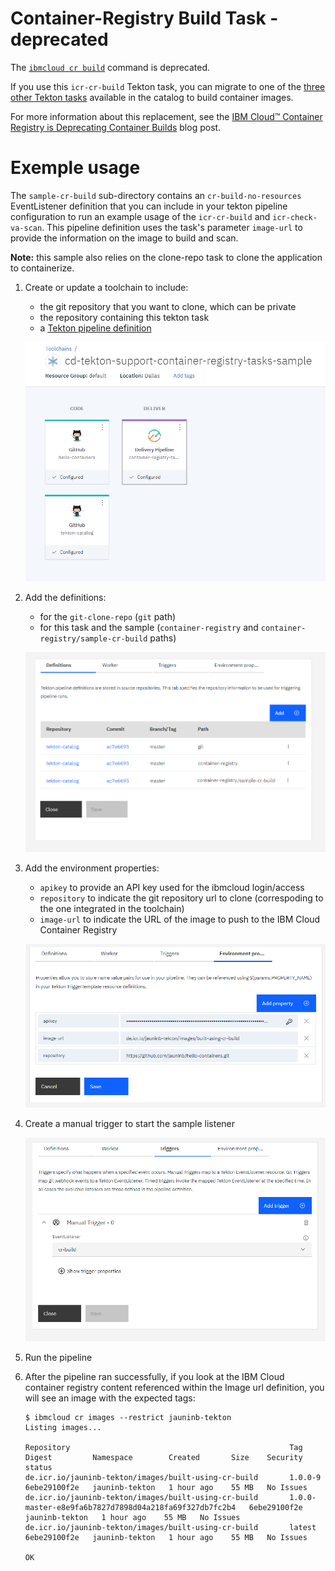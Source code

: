 # Container-Registry Build Task - deprecated
The [`ibmcloud cr build`](https://cloud.ibm.com/docs/container-registry-cli-plugin?topic=container-registry-cli-plugin-containerregcli#bx_cr_build) command is deprecated.

If you use this `icr-cr-build` Tekton task, you can migrate to one of the [three other Tekton tasks](../README.md) available in the catalog to build container images.

For more information about this replacement, see the [IBM Cloud™ Container Registry is Deprecating Container Builds](https://www.ibm.com/cloud/blog/announcements/ibm-cloud-container-registry-deprecating-container-builds) blog post.



# Exemple usage
The `sample-cr-build` sub-directory contains an `cr-build-no-resources` EventListener definition that you can include in your tekton pipeline configuration to run an example usage of the `icr-cr-build` and `icr-check-va-scan`. This pipeline definition uses the task's parameter `image-url` to provide the information on the image to build and scan.

**Note:** this sample also relies on the clone-repo task to clone the application to containerize.

1) Create or update a toolchain to include:

   - the git repository that you want to clone, which can be private
   - the repository containing this tekton task
   - a [Tekton pipeline definition](https://cloud.ibm.com/docs/ContinuousDelivery?topic=ContinuousDelivery-tekton-pipelines#create_tekton_pipeline)

   ![Toolchain overview](./images/container-registry-sample-cr-build-toolchain-overview.png)

2) Add the definitions:

   - for the `git-clone-repo` (`git` path)
   - for this task and the sample (`container-registry` and `container-registry/sample-cr-build` paths)

   ![Tekton pipeline definitions](./images/container-registry-sample-cr-build-tekton-pipeline-definitions.png)

3) Add the environment properties:

   - `apikey` to provide an API key used for the ibmcloud login/access
   - `repository` to indicate the git repository url to clone (correspoding to the one integrated in the toolchain)
   - `image-url` to indicate the URL of the image to push to the IBM Cloud Container Registry

   ![Tekton pipeline environment properties](./images/container-registry-sample-cr-build-tekton-pipeline-environment-properties.png)

4) Create a manual trigger to start the sample listener

   ![Tekton pipeline sample trigger](./images/container-registry-sample-cr-build-tekton-pipeline-sample-triggers.png)

5) Run the pipeline

6) After the pipeline ran successfully, if you look at the IBM Cloud container registry content referenced within the Image url definition, you will see an image with the expected tags:
   ```
   $ ibmcloud cr images --restrict jauninb-tekton
   Listing images...

   Repository                                                 Tag                                                     Digest         Namespace        Created       Size    Security status
   de.icr.io/jauninb-tekton/images/built-using-cr-build       1.0.0-9                                                 6ebe29100f2e   jauninb-tekton   1 hour ago    55 MB   No Issues
   de.icr.io/jauninb-tekton/images/built-using-cr-build       1.0.0-master-e8e9fa6b7827d7898d04a218fa69f327db7fc2b4   6ebe29100f2e   jauninb-tekton   1 hour ago    55 MB   No Issues
   de.icr.io/jauninb-tekton/images/built-using-cr-build       latest                                                  6ebe29100f2e   jauninb-tekton   1 hour ago    55 MB   No Issues

   OK
   ```

